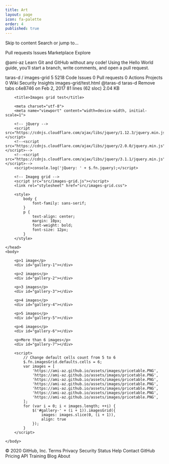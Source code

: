 ```yaml
---
title: Art
layout: page
icon: fa-palette
order: 4
published: true
---
```

Skip to content
Search or jump to…

Pull requests
Issues
Marketplace
Explore
 
@ami-az 
Learn Git and GitHub without any code!
Using the Hello World guide, you’ll start a branch, write comments, and open a pull request.


taras-d
/
images-grid
5
5218
 Code Issues 0 Pull requests 0 Actions Projects 0 Wiki Security Insights
images-grid/test.html
@taras-d taras-d Remove tabs
c4e8746 on Feb 2, 2017
81 lines (62 sloc)  2.04 KB
  
<!DOCTYPE html>
<html>
    <head>

        <title>Images grid test</title>

        <meta charset="utf-8">
        <meta name="viewport" content="width=device-width, initial-scale=1">

        <!-- jQuery -->
        <script src="https://cdnjs.cloudflare.com/ajax/libs/jquery/1.12.3/jquery.min.js"></script>
        <!--<script src="https://cdnjs.cloudflare.com/ajax/libs/jquery/2.0.0/jquery.min.js"></script>-->
        <!--<script src="https://cdnjs.cloudflare.com/ajax/libs/jquery/3.1.1/jquery.min.js"></script>-->
        <script>console.log('jQuery: ' + $.fn.jquery);</script>

        <!-- Imageg grid -->
        <script src="src/images-grid.js"></script>
        <link rel="stylesheet" href="src/images-grid.css">

        <style>
            body {
                font-family: sans-serif;
            }
            p {
                text-align: center;
                margin: 10px;
                font-weight: bold;
                font-size: 12px;
            }
        </style>

    </head>
    <body>

        <p>1 image</p>
        <div id="gallery-1"></div>

        <p>2 images</p>
        <div id="gallery-2"></div>

        <p>3 images</p>
        <div id="gallery-3"></div>

        <p>4 images</p>
        <div id="gallery-4"></div>

        <p>5 images</p>
        <div id="gallery-5"></div>

        <p>6 images</p>
        <div id="gallery-6"></div>

        <p>More than 6 images</p>
        <div id="gallery-7"></div>

        <script>
            // Change default cells count from 5 to 6
            $.fn.imagesGrid.defaults.cells = 6;
            var images = [
                'https://ami-az.github.io/assets/images/pricetable.PNG',
                'https://ami-az.github.io/assets/images/pricetable.PNG',
                'https://ami-az.github.io/assets/images/pricetable.PNG',
                'https://ami-az.github.io/assets/images/pricetable.PNG',
                'https://ami-az.github.io/assets/images/pricetable.PNG',
                'https://ami-az.github.io/assets/images/pricetable.PNG',
                'https://ami-az.github.io/assets/images/pricetable.PNG',
            ];
            for (var i = 0; i < images.length; ++i) {
                $('#gallery-' + (i + 1)).imagesGrid({
                    images: images.slice(0, (i + 1)),
                    align: true
                });
            }
        </script>

    </body>
</html>
© 2020 GitHub, Inc.
Terms
Privacy
Security
Status
Help
Contact GitHub
Pricing
API
Training
Blog
About
